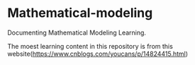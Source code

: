 # Mathematical-modeling
Documenting Mathematical Modeling Learning.

The moest learning content in this repository is from this website(https://www.cnblogs.com/youcans/p/14824415.html)
